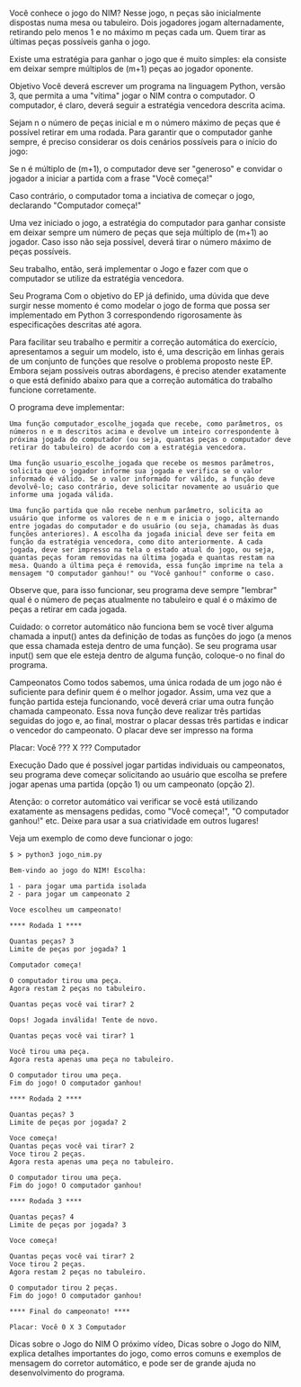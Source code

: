 Você conhece o jogo do NIM? Nesse jogo, n peças são inicialmente dispostas numa mesa ou tabuleiro. Dois jogadores jogam  alternadamente, retirando pelo menos 1 e no máximo m peças cada um. Quem tirar as últimas peças possíveis ganha o jogo.

Existe uma estratégia para ganhar o jogo que é muito simples: ela consiste em deixar sempre múltiplos de (m+1) peças ao jogador oponente.

Objetivo
Você deverá escrever um programa na linguagem Python, versão 3, que permita a uma "vítima" jogar o NIM contra o computador. O computador, é claro, deverá seguir a estratégia vencedora descrita acima.

Sejam n o número de peças inicial e m o número máximo de peças que é possível retirar em uma rodada. Para garantir que o computador ganhe sempre, é preciso considerar os dois cenários possíveis para o início do jogo:

Se n é múltiplo de (m+1), o computador deve ser "generoso" e convidar o jogador a iniciar a partida com a frase "Você começa!"

Caso contrário, o computador toma a inciativa de começar o jogo, declarando "Computador começa!"

Uma vez iniciado o jogo, a estratégia do computador para ganhar consiste em deixar sempre um número de peças que seja múltiplo de (m+1) ao jogador. Caso isso não seja possível, deverá tirar o número máximo de peças possíveis.

Seu trabalho, então, será implementar o Jogo e fazer com que o computador se utilize da estratégia vencedora.



Seu Programa
Com o objetivo do EP já definido, uma dúvida que deve surgir nesse momento é como modelar o jogo de forma que possa ser implementado em Python 3 correspondendo rigorosamente às especificações descritas até agora.

Para facilitar seu trabalho e permitir a correção automática do exercício, apresentamos a seguir um modelo, isto é, uma descrição em linhas gerais de um conjunto de funções que resolve o problema proposto neste EP. Embora sejam possíveis outras abordagens, é preciso atender exatamente o que está definido abaixo para que a correção automática do trabalho funcione corretamente.



O programa deve implementar:

	Uma função computador_escolhe_jogada que recebe, como parâmetros, os números n e m descritos acima e devolve um inteiro correspondente à próxima jogada do computador (ou seja, quantas peças o computador deve retirar do tabuleiro) de acordo com a estratégia vencedora.

	Uma função usuario_escolhe_jogada que recebe os mesmos parâmetros, solicita que o jogador informe sua jogada e verifica se o valor informado é válido. Se o valor informado for válido, a função deve devolvê-lo; caso contrário, deve solicitar novamente ao usuário que informe uma jogada válida.

	Uma função partida que não recebe nenhum parâmetro, solicita ao usuário que informe os valores de n e m e inicia o jogo, alternando entre jogadas do computador e do usuário (ou seja, chamadas às duas funções anteriores). A escolha da jogada inicial deve ser feita em função da estratégia vencedora, como dito anteriormente. A cada jogada, deve ser impresso na tela o estado atual do jogo, ou seja, quantas peças foram removidas na última jogada e quantas restam na mesa. Quando a última peça é removida, essa função imprime na tela a mensagem "O computador ganhou!" ou "Você ganhou!" conforme o caso.

Observe que, para isso funcionar, seu programa deve sempre "lembrar" qual é o número de peças atualmente no tabuleiro e qual é o máximo de peças a retirar em cada jogada.

Cuidado: o corretor automático não funciona bem se você tiver alguma chamada a input() antes da definição de todas as funções do jogo (a menos que essa chamada esteja dentro de uma função). Se seu programa usar input() sem que ele esteja dentro de alguma função, coloque-o no final do programa.



Campeonatos
Como todos sabemos, uma única rodada de um jogo não é suficiente para definir quem é o melhor jogador. Assim, uma vez que a função partida esteja funcionando, você deverá criar uma outra função chamada campeonato. Essa nova função deve realizar três partidas seguidas do jogo e, ao final, mostrar o placar dessas três partidas e indicar o vencedor do campeonato. O placar deve ser impresso na forma

Placar: Você ??? X ??? Computador



Execução
Dado que é possível jogar partidas individuais ou campeonatos, seu programa deve começar solicitando ao usuário que escolha se prefere jogar apenas uma partida (opção 1) ou um campeonato (opção 2).

Atenção: o corretor automático vai verificar se você está utilizando exatamente as mensagens pedidas, como "Você começa!", "O computador ganhou!" etc. Deixe para usar a sua criatividade em outros lugares!

Veja um exemplo de como deve funcionar o jogo:

	$ > python3 jogo_nim.py

	Bem-vindo ao jogo do NIM! Escolha:

	1 - para jogar uma partida isolada
	2 - para jogar um campeonato 2

	Voce escolheu um campeonato!

	**** Rodada 1 ****
	
	Quantas peças? 3
	Limite de peças por jogada? 1

	Computador começa!

	O computador tirou uma peça.
	Agora restam 2 peças no tabuleiro.

	Quantas peças você vai tirar? 2

	Oops! Jogada inválida! Tente de novo.

	Quantas peças você vai tirar? 1

	Você tirou uma peça.
	Agora resta apenas uma peça no tabuleiro.

	O computador tirou uma peça.
	Fim do jogo! O computador ganhou!

	**** Rodada 2 ****

	Quantas peças? 3
	Limite de peças por jogada? 2

	Voce começa!
	Quantas peças você vai tirar? 2 
	Voce tirou 2 peças.
	Agora resta apenas uma peça no tabuleiro.

	O computador tirou uma peça.
	Fim do jogo! O computador ganhou!

	**** Rodada 3 ****

	Quantas peças? 4
	Limite de peças por jogada? 3

	Voce começa!

	Quantas peças você vai tirar? 2
	Voce tirou 2 peças.
	Agora restam 2 peças no tabuleiro.

	O computador tirou 2 peças.
	Fim do jogo! O computador ganhou!

	**** Final do campeonato! ****

	Placar: Você 0 X 3 Computador



Dicas sobre o Jogo do NIM
O próximo vídeo, Dicas sobre o Jogo do NIM, explica detalhes importantes do jogo, como erros comuns e exemplos de mensagem do corretor automático, e pode ser de grande ajuda no desenvolvimento do programa.
